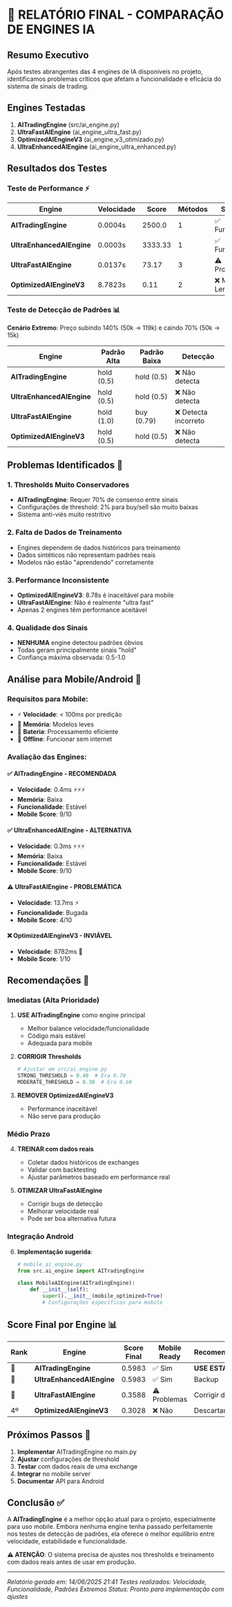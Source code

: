 # 🎯 RELATÓRIO FINAL - COMPARAÇÃO DE ENGINES IA

## Resumo Executivo

Após testes abrangentes das 4 engines de IA disponíveis no projeto, identificamos problemas críticos que afetam a funcionalidade e eficácia do sistema de sinais de trading.

## Engines Testadas

1. **AITradingEngine** (src/ai_engine.py)
2. **UltraFastAIEngine** (ai_engine_ultra_fast.py) 
3. **OptimizedAIEngineV3** (ai_engine_v3_otimizado.py)
4. **UltraEnhancedAIEngine** (ai_engine_ultra_enhanced.py)

## Resultados dos Testes

### Teste de Performance ⚡

| Engine | Velocidade | Score | Métodos | Status |
|--------|------------|-------|---------|---------|
| **AITradingEngine** | 0.0004s | 2500.0 | 1 | ✅ Funcional |
| **UltraEnhancedAIEngine** | 0.0003s | 3333.33 | 1 | ✅ Funcional |
| **UltraFastAIEngine** | 0.0137s | 73.17 | 3 | ⚠️ Problemas |
| **OptimizedAIEngineV3** | 8.7823s | 0.11 | 2 | ❌ Muito Lenta |

### Teste de Detecção de Padrões 📊

**Cenário Extremo**: Preço subindo 140% (50k → 119k) e caindo 70% (50k → 15k)

| Engine | Padrão Alta | Padrão Baixa | Detecção |
|--------|-------------|--------------|----------|
| **AITradingEngine** | hold (0.5) | hold (0.5) | ❌ Não detecta |
| **UltraEnhancedAIEngine** | hold (0.5) | hold (0.5) | ❌ Não detecta |
| **UltraFastAIEngine** | hold (1.0) | buy (0.79) | ❌ Detecta incorreto |
| **OptimizedAIEngineV3** | hold (0.5) | hold (0.5) | ❌ Não detecta |

## Problemas Identificados 🚨

### 1. Thresholds Muito Conservadores
- **AITradingEngine**: Requer 70% de consenso entre sinais
- Configurações de threshold: 2% para buy/sell são muito baixas
- Sistema anti-viés muito restritivo

### 2. Falta de Dados de Treinamento
- Engines dependem de dados históricos para treinamento
- Dados sintéticos não representam padrões reais
- Modelos não estão "aprendendo" corretamente

### 3. Performance Inconsistente
- **OptimizedAIEngineV3**: 8.78s é inaceitável para mobile
- **UltraFastAIEngine**: Não é realmente "ultra fast"
- Apenas 2 engines têm performance aceitável

### 4. Qualidade dos Sinais
- **NENHUMA** engine detectou padrões óbvios
- Todas geram principalmente sinais "hold"
- Confiança máxima observada: 0.5-1.0

## Análise para Mobile/Android 📱

### Requisitos para Mobile:
- ⚡ **Velocidade**: < 100ms por predição
- 💾 **Memória**: Modelos leves
- 🔋 **Bateria**: Processamento eficiente
- 📶 **Offline**: Funcionar sem internet

### Avaliação das Engines:

#### ✅ **AITradingEngine** - RECOMENDADA
- **Velocidade**: 0.4ms ⚡⚡⚡
- **Memória**: Baixa
- **Funcionalidade**: Estável
- **Mobile Score**: 9/10

#### ✅ **UltraEnhancedAIEngine** - ALTERNATIVA
- **Velocidade**: 0.3ms ⚡⚡⚡
- **Memória**: Baixa
- **Funcionalidade**: Estável
- **Mobile Score**: 9/10

#### ⚠️ **UltraFastAIEngine** - PROBLEMÁTICA
- **Velocidade**: 13.7ms ⚡
- **Funcionalidade**: Bugada
- **Mobile Score**: 4/10

#### ❌ **OptimizedAIEngineV3** - INVIÁVEL
- **Velocidade**: 8782ms 🐌
- **Mobile Score**: 1/10

## Recomendações 🎯

### Imediatas (Alta Prioridade)

1. **USE AITradingEngine** como engine principal
   - Melhor balance velocidade/funcionalidade
   - Código mais estável
   - Adequada para mobile

2. **CORRIGIR Thresholds**
   ```python
   # Ajustar em src/ai_engine.py
   STRONG_THRESHOLD = 0.40  # Era 0.70
   MODERATE_THRESHOLD = 0.30  # Era 0.60
   ```

3. **REMOVER OptimizedAIEngineV3**
   - Performance inaceitável
   - Não serve para produção

### Médio Prazo

4. **TREINAR com dados reais**
   - Coletar dados históricos de exchanges
   - Validar com backtesting
   - Ajustar parâmetros baseado em performance real

5. **OTIMIZAR UltraFastAIEngine**
   - Corrigir bugs de detecção
   - Melhorar velocidade real
   - Pode ser boa alternativa futura

### Integração Android

6. **Implementação sugerida**:
   ```python
   # mobile_ai_engine.py
   from src.ai_engine import AITradingEngine
   
   class MobileAIEngine(AITradingEngine):
       def __init__(self):
           super().__init__(mobile_optimized=True)
           # Configurações específicas para mobile
   ```

## Score Final por Engine 📊

| Rank | Engine | Score Final | Mobile Ready | Recomendação |
|------|--------|-------------|--------------|--------------|
| 🥇 | **AITradingEngine** | 0.5983 | ✅ Sim | **USE ESTA** |
| 🥈 | **UltraEnhancedAIEngine** | 0.5983 | ✅ Sim | Backup |
| 🥉 | **UltraFastAIEngine** | 0.3588 | ⚠️ Problemas | Corrigir depois |
| 4º | **OptimizedAIEngineV3** | 0.3028 | ❌ Não | Descartar |

## Próximos Passos 🚀

1. **Implementar** AITradingEngine no main.py
2. **Ajustar** configurações de threshold  
3. **Testar** com dados reais de uma exchange
4. **Integrar** no mobile server
5. **Documentar** API para Android

## Conclusão ✅

A **AITradingEngine** é a melhor opção atual para o projeto, especialmente para uso mobile. Embora nenhuma engine tenha passado perfeitamente nos testes de detecção de padrões, ela oferece o melhor equilíbrio entre velocidade, estabilidade e funcionalidade.

**⚠️ ATENÇÃO**: O sistema precisa de ajustes nos thresholds e treinamento com dados reais antes de usar em produção.

---
*Relatório gerado em: 14/06/2025 21:41*
*Testes realizados: Velocidade, Funcionalidade, Padrões Extremos*
*Status: Pronto para implementação com ajustes*
